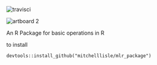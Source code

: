 
![travisci](https://travis-ci.org/mitchelllisle/mlr_package.svg?branch=master)

![artboard 2](https://user-images.githubusercontent.com/18128531/27258924-aaf071de-544a-11e7-996d-10c883690dff.png)

An R Package for basic operations in R

to install

```devtools::install_github("mitchelllisle/mlr_package")```
